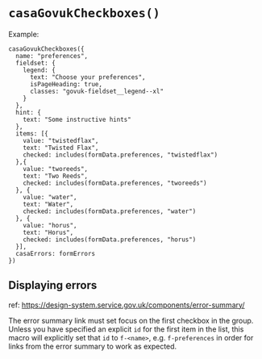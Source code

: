 # `casaGovukCheckboxes()`

Example:

```nunjucks
casaGovukCheckboxes({
  name: "preferences",
  fieldset: {
    legend: {
      text: "Choose your preferences",
      isPageHeading: true,
      classes: "govuk-fieldset__legend--xl"
    }
  },
  hint: {
    text: "Some instructive hints"
  },
  items: [{
    value: "twistedflax",
    text: "Twisted Flax",
    checked: includes(formData.preferences, "twistedflax")
  },{
    value: "tworeeds",
    text: "Two Reeds",
    checked: includes(formData.preferences, "tworeeds")
  }, {
    value: "water",
    text: "Water",
    checked: includes(formData.preferences, "water")
  }, {
    value: "horus",
    text: "Horus",
    checked: includes(formData.preferences, "horus")
  }],
  casaErrors: formErrors
})
```

## Displaying errors

ref: https://design-system.service.gov.uk/components/error-summary/

The error summary link must set focus on the first checkbox in the group. Unless you have specified an explicit `id` for the first item in the list, this macro will explicitly set that `id` to `f-<name>`, e.g. `f-preferences` in order for links from the error summary to work as expected.

